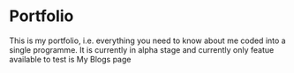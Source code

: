 # Portfolio
This is my portfolio, i.e. everything you need to know about me coded into a single programme. It is currently in alpha stage and currently only featue available to test is My Blogs page